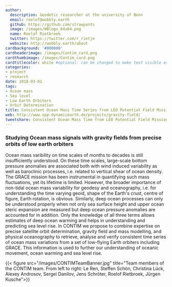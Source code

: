 ```yaml
---
author:
  description: Geodetic researcher at the university of Bonn
  email: roelof@wobbly.earth
  github: https://github.com/strawpants
  image: /images/WBlogo_64x64.png
  name: Roelof Rietbroek
  twitter: https://twitter.com/r_rietje
  website: http://wobbly.earth/about
cardbackground: '#000000'
cardheaderimage: /images/Contim_card.png
cardthumbimage: /images/Contim_card.png
cardtitlecolor: white #optional: can be changed to make text visible over card image
categories:
- project
- research
date: 2018-03-01
tags:
- Ocean mass
- Sea level
- Low Earth Orbiters
- Orbit Determination
title: Consistent Ocean Mass Time Series from LEO Potential Field Missions (CONTIM)
web: http://www.spp-dynamicearth.de/projects/gravity-field/
tweetshare: Consistent Ocean Mass Time from LEO Potential Field Missions
---
```


### Studying Ocean mass signals with gravity fields from precise orbits of low earth orbiters
Ocean mass varibility on time scales of months to decades is still insufficiently understood. On these time scales, large-scale bottom pressure anomalies are associated both with wind induced variability as well as baroclinic processes, i.e. related to vertical shear of ocean density. The GRACE mission has been instrumental in quantifying such mass fluctuations, yet its lifetime is limited. However, the broader importance of non-tidal ocean mass variability for geodesy and oceanography, i.e. for understanding the time varying geoid, shape of the Earth's crust, centre of figure, Earth rotation, is obvious. Similarly, deep ocean processes can only be understood properly when not only sea surface height and upper ocean steric expansion are measured but deep ocean pressure anomalies are accounted for in addition. Only the knowledge of all three terms allows estimates of deep ocean warming and helps in understanding and predicting sea level rise. In CONTIM we propose to combine expertise on precise satellite orbit determination, gravity field and mass modelling, and physical oceanography to retrieve, analyse and verify consistent time series of ocean mass variations from a set of low-flying Earth orbiters including GRACE. This information is used to further our understanding of oceanic movement, ocean warming and sea level rise.


{{< figure src="/images/CONTIMTeamBanner.jpg" title="Team members of the CONTIM team. From left to right: Le Ren, Steffen Schön, Christina Lück, Alexey Androsov, Sergei Danilov, Jens Schröter, Roelof Rietbroek, Jürgen Kusche">}}
